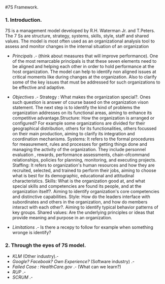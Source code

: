 #7S Framework.

### 1. Introduction.
7S is a management model developed by  R.H. Waterman Jr. and T.Peters. The 7 Ss are structure, strategy, systems, skills, style, staff and shared values. The model is most often used as an organizational analysis tool to assess and monitor changes in the internal situation of an organization
* *Principals* .- (think about measures that will improve performance).
One of the most remarcable principals is that these seven elements need to be aligned and helping each other in order to hold performance at the host organization. 
The model can help to identify non aligned issues at critical moments like during changes at the organization. Also to clarify some of the key issues that must be addressed for such organizations to be effective and adaptive.

* *Objectives* .- Strategy : What makes the organization special?. Ones such question is answer of course based on the organization vison statement. The next step is to identify the kind of problems the organization addresses on its functional areas, aiming to enhance its competitive advantage.Structure: How the organization is arranged or configured? For example some organizations are divided for their geographical distribution, others for its functionalities, others focussed on their main production, aiming to clarify its integration and coordination mechanisms.
Systems:  It refers to the formal procedures for measurement, rules and processes for getting things done and managing the activity of the organization. They include personnel evaluation , rewards, performance assessments, chain-ofcommand relationships, policies for planning, monitoring, and executing projects.
Staffing: It refers to organization's human resources and how they are recruited, selected, and trained to perform their jobs, aiming to choose what is best for its demographic, educational and attitudinal characteristics.
Skills:  What is the organization good at, and what special skills and competencies are found its people, and at the organization itself?. Aiming to identify organization's core competencies and distinctive capabilities.
Style: How do the leaders interface with subordinates and others in the organization, and how do members interact with each other?. Aiming to identify typical behavior patterns of key groups.
Shared values: Are the underlying principles or ideas that provide meaning and purpose in an organization.

* *Limitations* .-
Is there a recepy to follow for example when something wronge is identify?

### 2. Through the eyes of 7S model.
* *KLM* (Other industry).-
* *Google? Facebook? Own Experience?* (Software industry) .-
* *Failed Case : HealthCare.gov* .- (What can we learn?)
* *RUP* .-
* *SCRUM* .-

